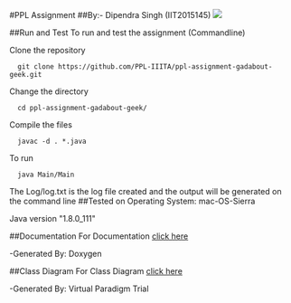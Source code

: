 #PPL Assignment
##By:- Dipendra Singh (IIT2015145)
<img src="https://img.shields.io/badge/language-java-brightgreen.svg"/>

##Run and Test
To run and test the assignment (Commandline)

Clone the repository
```
  git clone https://github.com/PPL-IIITA/ppl-assignment-gadabout-geek.git
```
Change the directory
```
  cd ppl-assignment-gadabout-geek/
```
Compile the files
```
  javac -d . *.java
```
To run
```
  java Main/Main
```
The Log/log.txt is the log file created and the output will be generated on the command line
##Tested on 
Operating System: mac-OS-Sierra

Java version "1.8.0_111"

##Documentation
For Documentation [click here](https://ppl-iiita.github.io/ppl-assignment-gadabout-geek/doc/html/)

-Generated By: Doxygen

##Class Diagram 
For Class Diagram [click here](https://github.com/PPL-IIITA/ppl-assignment-gadabout-geek/blob/master/Class%20Diagram.pdf)

-Generated By: Virtual Paradigm Trial

